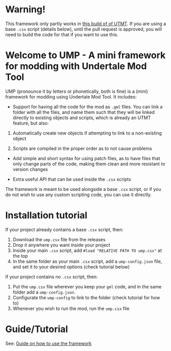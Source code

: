 # Warning!

This framework only partly works in [this build of of UTMT](https://github.com/krzys-h/UndertaleModTool/pull/1504). If you are using a base `.csx` script (details below), until the pull request is approved, you will need to build the code for that if you want to use this.

# Welcome to UMP - A mini framework for modding with Undertale Mod Tool

UMP (pronounce it by letters or phonetically, both is fine) is a (mini) framework for modding using Undertale Mod Tool. It includes:

* Support for having all the code for the mod as `.gml` files. You can link a folder with all the files, and name them such that they will be linked directly to
existing objects and scripts, which is already an UTMT feature, but also:

1. Automatically create new objects if attempting to link to a non-existing object

2. Scripts are compiled in the proper order as to not cause problems

* Add simple and short syntax for using patch files, as to have files that only change parts of the code, making them clean and more resistant to version changes

* Extra useful API that can be used inside the `.csx` scripts

The framework is meant to be used alongside a base `.csx` script, or if you do not wish to use any custom scripting code, you can use it directly.

# Installation tutorial

If your project already contains a base `.csx` script, then:

1. Download the `ump.csx` file from the releases
2. Drop it anywhere you want inside your project
3. Inside your main `.csx` script, add `#load "RELATIVE PATH TO ump.csx"` at the top
4. In the same folder as your main `.csx` script, add a `ump-config.json` file, and set it to your desired options (check tutorial below)

If your project contains no `.csx` script, then:
1. Put the `ump.csx` file wherever you keep your `gml` code, and in the same folder add a `ump-config.json`.
2. Configurate the `ump-config` to link to the folder (check tutorial for how to)
3. Whenever you wish to run the mod, run the `ump.csx` file

# Guide/Tutorial

See: [Guide on how to use the framework](https://github.com/nhaar/UMP/blob/main/guide/guide.md)
